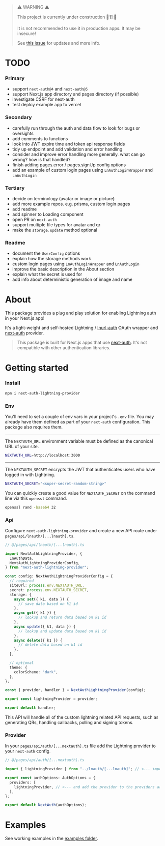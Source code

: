 > ⚠️ WARNING ⚠️
>
> This project is currently under construction 👷🏗️🚧
>
> It is not recommended to use it in production apps. It may be insecure!
>
> See [this issue](https://github.com/nextauthjs/next-auth/issues/7872) for updates and more info.

# TODO

### Primary

- support `next-auth@4` and `next-auth@5`
- support Next.js app directory and pages directory (if possible)
- investigate CSRF for next-auth
- test deploy example app to vercel

### Secondary

- carefully run through the auth and data flow to look for bugs or oversights
- add comments to functions
- look into JWT expire time and token api response fields
- tidy up endpoint and add validation and error handling
- consider and improve error handling more generally. what can go wrong? how is that handled?
- finish adding pages.error / pages.signUp config options
- add an example of custom login pages using `LnAuthLoginWrapper` and `LnAuthLogin`

### Tertiary

- decide on terminology (avatar or image or picture)
- add more example repos. e.g. prisma, custom login pages
- add readme
- add spinner to Loading component
- open PR on `next-auth`
- support multiple file types for avatar and qr
- make the `storage.update` method optional

### Readme

- document the `UserConfig` options
- explain how the storage methods work
- custom login pages using `LnAuthLoginWrapper` and `LnAuthLogin`
- improve the basic description in the About section
- explain what the secret is used for
- add info about deterministic generation of image and name

# About

This package provides a plug and play solution for enabling Lightning auth in your Next.js app!

It's a light-weight and self-hosted Lightning / [lnurl-auth](https://fiatjaf.com/e0a35204.html) OAuth wrapper and [next-auth](https://github.com/nextauthjs/next-auth) provider.

> This package is built for Next.js apps that use [next-auth](https://github.com/nextauthjs/next-auth). It's not compatible with other authentication libraries.

# Getting started

### Install

```bash
npm i next-auth-lightning-provider
```

### Env

You'll need to set a couple of env vars in your project's `.env` file. You may already have them defined as part of your `next-auth` configuration. This package also requires them.

---

The `NEXTAUTH_URL` environment variable must be defined as the canonical URL of your site.

```bash
NEXTAUTH_URL=http://localhost:3000
```

---

The `NEXTAUTH_SECRET` encrypts the JWT that authenticates users who have logged in with Lightning.

```bash
NEXTAUTH_SECRET="<super-secret-random-string>"
```

You can quickly create a good value for `NEXTAUTH_SECRET` on the command line via this `openssl` command.

```bash
openssl rand -base64 32
```

### Api

Configure `next-auth-lightning-provider` and create a new API route under `pages/api/lnauth/[...lnauth].ts`.

```typescript
// @/pages/api/lnauth/[...lnauth].ts

import NextAuthLightningProvider, {
  LnAuthData,
  NextAuthLightningProviderConfig,
} from "next-auth-lightning-provider";

const config: NextAuthLightningProviderConfig = {
  // required
  siteUrl: process.env.NEXTAUTH_URL,
  secret: process.env.NEXTAUTH_SECRET,
  storage: {
    async set({ k1, data }) {
      // save data based on k1 id
    },
    async get({ k1 }) {
      // lookup and return data based on k1 id
    },
    async update({ k1, data }) {
      // lookup and update data based on k1 id
    },
    async delete({ k1 }) {
      // delete data based on k1 id
    },
  },

  // optional
  theme: {
    colorScheme: "dark",
  },
};

const { provider, handler } = NextAuthLightningProvider(config);

export const lightningProvider = provider;

export default handler;
```

This API will handle all of the custom lightning related API requests, such as generating QRs, handling callbacks, polling and signing tokens.

### Provider

In your `pages/api/auth/[...nextauth].ts` file add the Lightning provider to your `next-auth` config.

```typescript
// @/pages/api/auth/[...nextauth].ts

import { lightningProvider } from "../lnauth/[...lnauth]"; // <--- import the provider that's exported from the lnauth API route

export const authOptions: AuthOptions = {
  providers: [
    lightningProvider, // <--- and add the provider to the providers array
  ],
};

export default NextAuth(authOptions);
```

# Examples

See working examples in the [examples folder](https://github.com/jowo-io/next-auth-lightning-provider/tree/main/examples).
